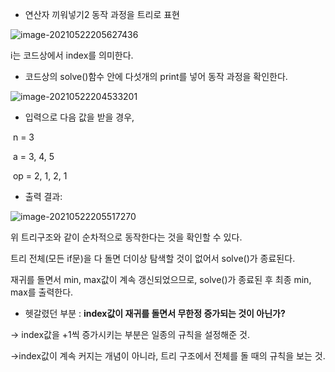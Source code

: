 - 연산자 끼워넣기2 동작 과정을 트리로 표현

![image-20210522205627436](C:\Users\박지현\AppData\Roaming\Typora\typora-user-images\image-20210522205627436.png)

i는 코드상에서 index를 의미한다.



- 코드상의 solve()함수 안에 다섯개의 print를 넣어 동작 과정을 확인한다.

![image-20210522204533201](C:\Users\박지현\AppData\Roaming\Typora\typora-user-images\image-20210522204533201.png)



- 입력으로 다음 값을 받을 경우,

​        n = 3

​        a = 3, 4, 5

​        op = 2, 1, 2, 1



- 출력 결과:

![image-20210522205517270](C:\Users\박지현\AppData\Roaming\Typora\typora-user-images\image-20210522205517270.png)

위 트리구조와 같이 순차적으로 동작한다는 것을 확인할 수 있다.

트리 전체(모든 if문)을 다 돌면 더이상 탐색할 것이 없어서 solve()가 종료된다.

재귀를 돌면서 min, max값이 계속 갱신되었으므로, solve()가 종료된 후 최종 min, max를 출력한다.



- 헷갈렸던 부분 : **index값이 재귀를 돌면서 무한정 증가되는 것이 아닌가?**

-> index값을 +1씩 증가시키는 부분은 일종의 규칙을 설정해준 것.

->index값이 계속 커지는 개념이 아니라, 트리 구조에서 전체를 돌 때의 규칙을 보는 것.